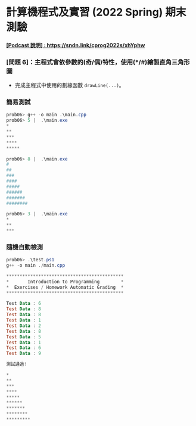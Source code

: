 # 計算機程式及實習 (2022 Spring) 期末測驗

#### <a href="https://sndn.link/cprog2022s/xhYphw" target="_blank">[Podcast 說明] : https://sndn.link/cprog2022s/xhYphw</a>

### [問題 6]：主程式會依參數的(奇/偶)特性，使用(*/#)繪製直角三角形圖

- 完成主程式中使用的劃線函數 `drawLine(...)`。

### 簡易測試
```powershell
prob06> g++ -o main .\main.cpp
prob06> 5 |  .\main.exe
*
**
***
****
*****

prob06> 8 |  .\main.exe
#
##
###
####
#####
######
#######
########

prob06> 3 |  .\main.exe
*
**
***
```

### 隨機自動檢測
```powershell
prob06> .\test.ps1
g++ -o main ./main.cpp

********************************************
*       Introduction to Programming        *
*  Exercises / Homework Automatic Grading  *
********************************************

Test Data : 6
Test Data : 8
Test Data : 8
Test Data : 1
Test Data : 2
Test Data : 8
Test Data : 5
Test Data : 1
Test Data : 6
Test Data : 9

測試通過!

*
**
***
****
*****
******
*******
********
*********
```